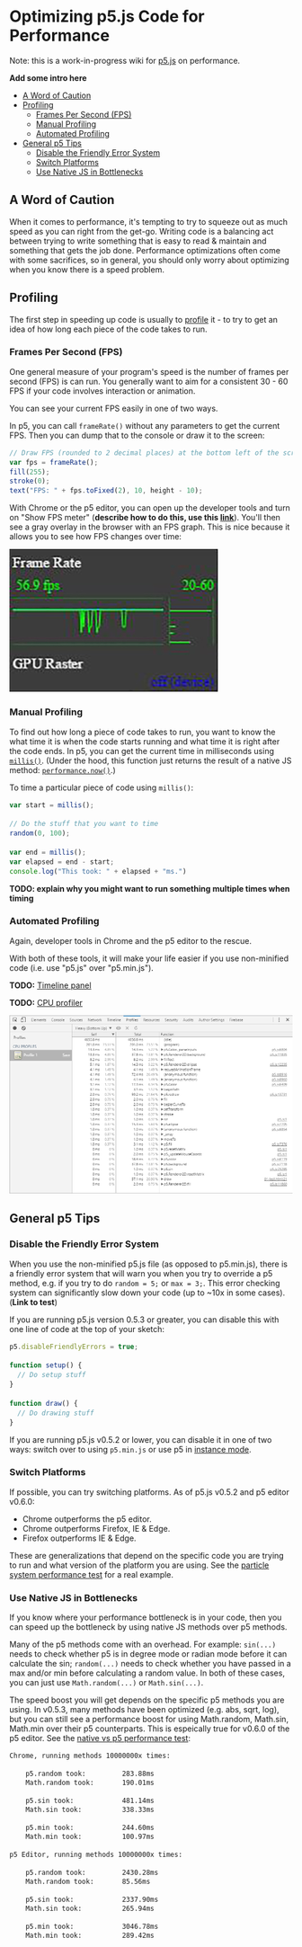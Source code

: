 # Optimizing p5.js Code for Performance

Note: this is a work-in-progress wiki for [p5.js](https://github.com/processing/p5.js) on performance.

**Add some intro here**

<!-- TOC depthFrom:2 depthTo:6 withLinks:1 updateOnSave:1 orderedList:0 -->

-   [A Word of Caution](#a-word-of-caution)
-   [Profiling](#profiling)
    -   [Frames Per Second (FPS)](#frames-per-second-fps)
    -   [Manual Profiling](#manual-profiling)
    -   [Automated Profiling](#automated-profiling)
-   [General p5 Tips](#general-p5-tips)
    -   [Disable the Friendly Error System](#disable-the-friendly-error-system)
    -   [Switch Platforms](#switch-platforms)
    -   [Use Native JS in Bottlenecks](#use-native-js-in-bottlenecks)

<!-- /TOC -->

## A Word of Caution

When it comes to performance, it's tempting to try to squeeze out as much speed as you can right from the get-go. Writing code is a balancing act between trying to write something that is easy to read & maintain and something that gets the job done. Performance optimizations often come with some sacrifices, so in general, you should only worry about optimizing when you know there is a speed problem.

## Profiling

The first step in speeding up code is usually to [profile](https://en.wikipedia.org/wiki/Profiling_(computer_programming)) it - to try to get an idea of how long each piece of the code takes to run.

### Frames Per Second (FPS)

One general measure of your program's speed is the number of frames per second (FPS) is can run. You generally want to aim for a consistent 30 - 60 FPS if your code involves interaction or animation.

You can see your current FPS easily in one of two ways.

In p5, you can call `frameRate()` without any parameters to get the current FPS. Then you can dump that to the console or draw it to the screen:

```javascript
// Draw FPS (rounded to 2 decimal places) at the bottom left of the screen
var fps = frameRate();
fill(255);
stroke(0);
text("FPS: " + fps.toFixed(2), 10, height - 10);
```

With Chrome or the p5 editor, you can open up the developer tools and turn on "Show FPS meter" (**describe how to do this, use this [link](https://developers.google.com/web/tools/chrome-devtools/settings?hl=en#drawer-tabs)**). You'll then see a gray overlay in the browser with an FPS graph. This is nice because it allows you to see how FPS changes over time:

![Chrome FPS Meter](images/chrome-fps.jpg)

### Manual Profiling

To find out how long a piece of code takes to run, you want to know the what time it is when the code starts running and what time it is right after the code ends. In p5, you can get the current time in milliseconds using [`millis()`](http://p5js.org/reference/#/p5/millis). (Under the hood, this function just returns the result of a native JS method: [`performance.now()`](https://developer.mozilla.org/en-US/docs/Web/API/Performance/now).)

To time a particular piece of code using `millis()`:

```javascript
var start = millis();

// Do the stuff that you want to time
random(0, 100);

var end = millis();
var elapsed = end - start;
console.log("This took: " + elapsed + "ms.")
```

**TODO: explain why you might want to run something multiple times when timing**

### Automated Profiling

Again, developer tools in Chrome and the p5 editor to the rescue.

With both of these tools, it will make your life easier if you use non-minified code (i.e. use "p5.js" over "p5.min.js").

**TODO:** [Timeline panel](https://developers.google.com/web/tools/chrome-devtools/profile/evaluate-performance/timeline-tool#profile-js)

**TODO:** [CPU profiler](https://developers.google.com/web/tools/chrome-devtools/profile/rendering-tools/js-execution?hl=en)

![Chrome CPU Profiler](images/chrome-cpu-profiler.png)

## General p5 Tips

### Disable the Friendly Error System

When you use the non-minified p5.js file (as opposed to p5.min.js), there is a friendly error system that will warn you when you try to override a p5 method, e.g. if you try to do `random = 5;` or `max = 3;`. This error checking system can significantly slow down your code (up to ~10x in some cases). (**Link to test**)

If you are running p5.js version 0.5.3 or greater, you can disable this with one line of code at the top of your sketch:

```javascript
p5.disableFriendlyErrors = true;

function setup() {
  // Do setup stuff
}

function draw() {
  // Do drawing stuff
}
```

If you are running p5.js v0.5.2 or lower, you can disable it in one of two ways: switch over to using `p5.min.js` or use p5 in [instance mode](https://github.com/processing/p5.js/wiki/p5.js-overview#instantiation--namespace).

### Switch Platforms

If possible, you can try switching platforms. As of p5.js v0.5.2 and p5 editor v0.6.0:

-   Chrome outperforms the p5 editor.
-   Chrome outperforms Firefox, IE & Edge.
-   Firefox outperforms IE & Edge.

These are generalizations that depend on the specific code you are trying to run and what version of the platform you are using. See the [particle system performance test](code/platforms-test/) for a real example.

### Use Native JS in Bottlenecks

If you know where your performance bottleneck is in your code, then you can speed up the bottleneck by using native JS methods over p5 methods.

Many of the p5 methods come with an overhead. For example: `sin(...)` needs to check whether p5 is in degree mode or radian mode before it can calculate the sin; `random(...)` needs to check whether you have passed in a max and/or min before calculating a random value. In both of these cases, you can just use `Math.random(...)` or `Math.sin(...)`.

The speed boost you will get depends on the specific p5 methods you are using. In v0.5.3, many methods have been optimized (e.g. abs, sqrt, log), but you can still see a performance boost for using Math.random, Math.sin, Math.min over their p5 counterparts. This is espeically true for v0.6.0 of the p5 editor. See the [native vs p5 performance test](code/native-vs-p5/):

    Chrome, running methods 10000000x times:

    	p5.random took:     	283.88ms
    	Math.random took: 		190.01ms

    	p5.sin took:            481.14ms
    	Math.sin took:          338.33ms

    	p5.min took:        	244.60ms
    	Math.min took:    		100.97ms

    p5 Editor, running methods 10000000x times:

    	p5.random took:     	2430.28ms
    	Math.random took: 		85.56ms

    	p5.sin took:        	2337.90ms
    	Math.sin took:    		265.94ms

    	p5.min took:        	3046.78ms
    	Math.min took:    		289.42ms

